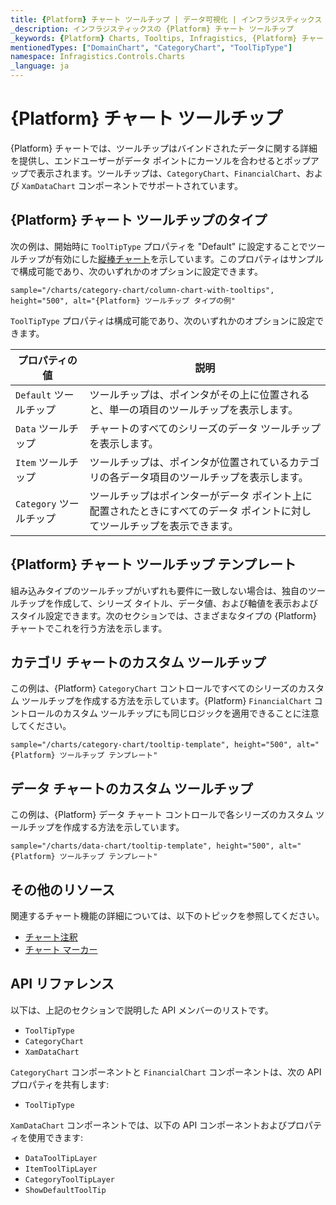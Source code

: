 ```yaml
---
title: {Platform} チャート ツールチップ | データ可視化 | インフラジスティックス
_description: インフラジスティックスの {Platform} チャート ツールチップ
_keywords: {Platform} Charts, Tooltips, Infragistics, {Platform} チャート, ツールチップ, インフラジスティックス
mentionedTypes: ["DomainChart", "CategoryChart", "ToolTipType"]
namespace: Infragistics.Controls.Charts
_language: ja
---
```


# {Platform} チャート ツールチップ

{Platform} チャートでは、ツールチップはバインドされたデータに関する詳細を提供し、エンドユーザーがデータ ポイントにカーソルを合わせるとポップアップで表示されます。ツールチップは、`CategoryChart`、`FinancialChart`、および `XamDataChart` コンポーネントでサポートされています。

## {Platform} チャート ツールチップのタイプ

次の例は、開始時に `ToolTipType` プロパティを "Default" に設定することでツールチップが有効にした[縦棒チャート](../types/column-chart.md)を示しています。このプロパティはサンプルで構成可能であり、次のいずれかのオプションに設定できます。

`sample="/charts/category-chart/column-chart-with-tooltips", height="500", alt="{Platform} ツールチップ タイプの例"`



<div class="divider--half"></div>

`ToolTipType` プロパティは構成可能であり、次のいずれかのオプションに設定できます。

| プロパティの値     | 説明 |
| -------------------|---------------- |
| `Default` ツールチップ | ツールチップは、ポインタがその上に位置されると、単一の項目のツールチップを表示します。 |
| `Data` ツールチップ | チャートのすべてのシリーズのデータ ツールチップを表示します。 |
| `Item` ツールチップ | ツールチップは、ポインタが位置されているカテゴリの各データ項目のツールチップを表示します。 |
| `Category` ツールチップ | ツールチップはポインターがデータ ポイント上に配置されたときにすべてのデータ ポイントに対してツールチップを表示できます。 |

<div class="divider--half"></div>

## {Platform} チャート ツールチップ テンプレート

組み込みタイプのツールチップがいずれも要件に一致しない場合は、独自のツールチップを作成して、シリーズ タイトル、データ値、および軸値を表示およびスタイル設定できます。次のセクションでは、さまざまなタイプの {Platform} チャートでこれを行う方法を示します。

## カテゴリ チャートのカスタム ツールチップ

この例は、{Platform} `CategoryChart` コントロールですべてのシリーズのカスタム ツールチップを作成する方法を示しています。{Platform} `FinancialChart` コントロールのカスタム ツールチップにも同じロジックを適用できることに注意してください。

`sample="/charts/category-chart/tooltip-template", height="500", alt="{Platform} ツールチップ テンプレート"`



<div class="divider--half"></div>


## データ チャートのカスタム ツールチップ

この例は、{Platform} データ チャート コントロールで各シリーズのカスタム ツールチップを作成する方法を示しています。

`sample="/charts/data-chart/tooltip-template", height="500", alt="{Platform} ツールチップ テンプレート"`



<div class="divider--half"></div>

## その他のリソース

関連するチャート機能の詳細については、以下のトピックを参照してください。

- [チャート注釈](chart-annotations.md)
- [チャート マーカー](chart-markers.md)

## API リファレンス

以下は、上記のセクションで説明した API メンバーのリストです。

- `ToolTipType`
- `CategoryChart`
- `XamDataChart`


`CategoryChart` コンポーネントと `FinancialChart` コンポーネントは、次の API プロパティを共有します:

- `ToolTipType`

`XamDataChart` コンポーネントでは、以下の API コンポーネントおよびプロパティを使用できます:

- `DataToolTipLayer`
- `ItemToolTipLayer`
- `CategoryToolTipLayer`
- `ShowDefaultToolTip`